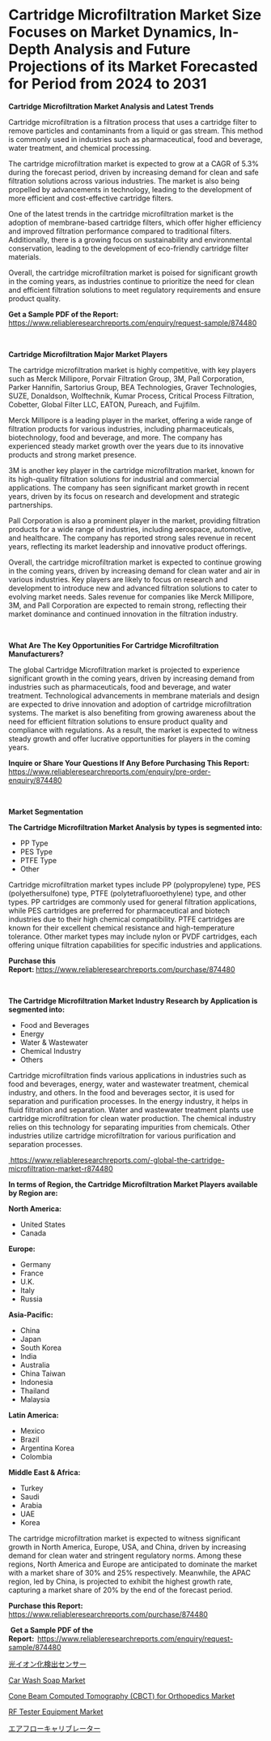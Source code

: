 <p><h1>Cartridge Microfiltration Market Size Focuses on Market Dynamics, In-Depth Analysis and Future Projections of its Market Forecasted for Period from 2024 to 2031</h1></p><p><strong>Cartridge Microfiltration Market Analysis and Latest Trends</strong></p>
<p><p>Cartridge microfiltration is a filtration process that uses a cartridge filter to remove particles and contaminants from a liquid or gas stream. This method is commonly used in industries such as pharmaceutical, food and beverage, water treatment, and chemical processing.</p><p>The cartridge microfiltration market is expected to grow at a CAGR of 5.3% during the forecast period, driven by increasing demand for clean and safe filtration solutions across various industries. The market is also being propelled by advancements in technology, leading to the development of more efficient and cost-effective cartridge filters.</p><p>One of the latest trends in the cartridge microfiltration market is the adoption of membrane-based cartridge filters, which offer higher efficiency and improved filtration performance compared to traditional filters. Additionally, there is a growing focus on sustainability and environmental conservation, leading to the development of eco-friendly cartridge filter materials.</p><p>Overall, the cartridge microfiltration market is poised for significant growth in the coming years, as industries continue to prioritize the need for clean and efficient filtration solutions to meet regulatory requirements and ensure product quality.</p></p>
<p><strong>Get a Sample PDF of the Report:&nbsp;</strong> <a href="https://www.reliableresearchreports.com/enquiry/request-sample/874480">https://www.reliableresearchreports.com/enquiry/request-sample/874480</a></p>
<p>&nbsp;</p>
<p><strong>Cartridge Microfiltration Major Market Players</strong></p>
<p><p>The cartridge microfiltration market is highly competitive, with key players such as Merck Millipore, Porvair Filtration Group, 3M, Pall Corporation, Parker Hannifin, Sartorius Group, BEA Technologies, Graver Technologies, SUZE, Donaldson, Wolftechnik, Kumar Process, Critical Process Filtration, Cobetter, Global Filter LLC, EATON, Pureach, and Fujifilm.</p><p>Merck Millipore is a leading player in the market, offering a wide range of filtration products for various industries, including pharmaceuticals, biotechnology, food and beverage, and more. The company has experienced steady market growth over the years due to its innovative products and strong market presence.</p><p>3M is another key player in the cartridge microfiltration market, known for its high-quality filtration solutions for industrial and commercial applications. The company has seen significant market growth in recent years, driven by its focus on research and development and strategic partnerships.</p><p>Pall Corporation is also a prominent player in the market, providing filtration products for a wide range of industries, including aerospace, automotive, and healthcare. The company has reported strong sales revenue in recent years, reflecting its market leadership and innovative product offerings.</p><p>Overall, the cartridge microfiltration market is expected to continue growing in the coming years, driven by increasing demand for clean water and air in various industries. Key players are likely to focus on research and development to introduce new and advanced filtration solutions to cater to evolving market needs. Sales revenue for companies like Merck Millipore, 3M, and Pall Corporation are expected to remain strong, reflecting their market dominance and continued innovation in the filtration industry.</p></p>
<p>&nbsp;</p>
<p><strong>What Are The Key Opportunities For Cartridge Microfiltration Manufacturers?</strong></p>
<p><p>The global Cartridge Microfiltration market is projected to experience significant growth in the coming years, driven by increasing demand from industries such as pharmaceuticals, food and beverage, and water treatment. Technological advancements in membrane materials and design are expected to drive innovation and adoption of cartridge microfiltration systems. The market is also benefiting from growing awareness about the need for efficient filtration solutions to ensure product quality and compliance with regulations. As a result, the market is expected to witness steady growth and offer lucrative opportunities for players in the coming years.</p></p>
<p><strong>Inquire or Share Your Questions If Any Before Purchasing This Report:</strong> <a href="https://www.reliableresearchreports.com/enquiry/pre-order-enquiry/874480">https://www.reliableresearchreports.com/enquiry/pre-order-enquiry/874480</a></p>
<p>&nbsp;</p>
<p><strong>Market Segmentation</strong></p>
<p><strong>The Cartridge Microfiltration Market Analysis by types is segmented into:</strong></p>
<p><ul><li>PP Type</li><li>PES Type</li><li>PTFE Type</li><li>Other</li></ul></p>
<p><p>Cartridge microfiltration market types include PP (polypropylene) type, PES (polyethersulfone) type, PTFE (polytetrafluoroethylene) type, and other types. PP cartridges are commonly used for general filtration applications, while PES cartridges are preferred for pharmaceutical and biotech industries due to their high chemical compatibility. PTFE cartridges are known for their excellent chemical resistance and high-temperature tolerance. Other market types may include nylon or PVDF cartridges, each offering unique filtration capabilities for specific industries and applications.</p></p>
<p><strong>Purchase this Report:&nbsp;</strong><a href="https://www.reliableresearchreports.com/purchase/874480">https://www.reliableresearchreports.com/purchase/874480</a></p>
<p>&nbsp;</p>
<p><strong>The Cartridge Microfiltration Market Industry Research by Application is segmented into:</strong></p>
<p><ul><li>Food and Beverages</li><li>Energy</li><li>Water & Wastewater</li><li>Chemical Industry</li><li>Others</li></ul></p>
<p><p>Cartridge microfiltration finds various applications in industries such as food and beverages, energy, water and wastewater treatment, chemical industry, and others. In the food and beverages sector, it is used for separation and purification processes. In the energy industry, it helps in fluid filtration and separation. Water and wastewater treatment plants use cartridge microfiltration for clean water production. The chemical industry relies on this technology for separating impurities from chemicals. Other industries utilize cartridge microfiltration for various purification and separation processes.</p></p>
<p><a href="https://www.reliableresearchreports.com/-global-the-cartridge-microfiltration-market-r874480">&nbsp;https://www.reliableresearchreports.com/-global-the-cartridge-microfiltration-market-r874480</a></p>
<p><strong>In terms of Region, the Cartridge Microfiltration Market Players available by Region are:</strong></p>
<p>
    <p> <strong> North America: </strong>
        <ul>
            <li>United States</li>
            <li>Canada</li>
        </ul>
        </p> 
    <p> <strong> Europe: </strong>
        <ul>
            <li>Germany</li>
            <li>France</li>
            <li>U.K.</li>
            <li>Italy</li>
            <li>Russia</li>
        </ul>
        </p> 
    <p> <strong> Asia-Pacific: </strong>
        <ul>
            <li>China</li>
            <li>Japan</li>
            <li>South Korea</li>
            <li>India</li>
            <li>Australia</li>
            <li>China Taiwan</li>
            <li>Indonesia</li>
            <li>Thailand</li>
            <li>Malaysia</li>
        </ul>
        </p> 
    <p> <strong> Latin America: </strong>
        <ul>
            <li>Mexico</li>
            <li>Brazil</li>
            <li>Argentina Korea</li>
            <li>Colombia</li>
        </ul>
        </p> 
    <p> <strong> Middle East & Africa: </strong>
        <ul>
            <li>Turkey</li>
            <li>Saudi</li>
            <li>Arabia</li>
            <li>UAE</li>
            <li>Korea</li>
        </ul>
    </p>
    </p>
<p><p>The cartridge microfiltration market is expected to witness significant growth in North America, Europe, USA, and China, driven by increasing demand for clean water and stringent regulatory norms. Among these regions, North America and Europe are anticipated to dominate the market with a market share of 30% and 25% respectively. Meanwhile, the APAC region, led by China, is projected to exhibit the highest growth rate, capturing a market share of 20% by the end of the forecast period.</p></p>
<p><strong>Purchase this Report: </strong><a href="https://www.reliableresearchreports.com/purchase/874480">https://www.reliableresearchreports.com/purchase/874480</a></p>
<p>&nbsp;<strong>Get a Sample PDF of the Report:&nbsp;&nbsp;</strong><a href="https://www.reliableresearchreports.com/enquiry/request-sample/874480">https://www.reliableresearchreports.com/enquiry/request-sample/874480</a></p>
<p><strong></strong></p>
<p><p><a href="https://github.com/VellaJacobi2023/Market-Research-Report-List-1/blob/main/313555984603.md">光イオン化検出センサー</a></p><p><a href="https://github.com/JennyferFeil2023/Market-Research-Report-List-1/blob/main/car-wash-soap-market.md">Car Wash Soap Market</a></p><p><a href="https://www.linkedin.com/pulse/analyzing-cone-beam-computed-tomography-cbct-orthopedics-market-47nve">Cone Beam Computed Tomography (CBCT) for Orthopedics Market</a></p><p><a href="https://www.linkedin.com/pulse/rf-tester-equipment-market-comprehensive-assessment-type-application-t4tkc">RF Tester Equipment Market</a></p><p><a href="https://github.com/AylinBeier/Market-Research-Report-List-1/blob/main/970016884604.md">エアフローキャリブレーター</a></p></p>